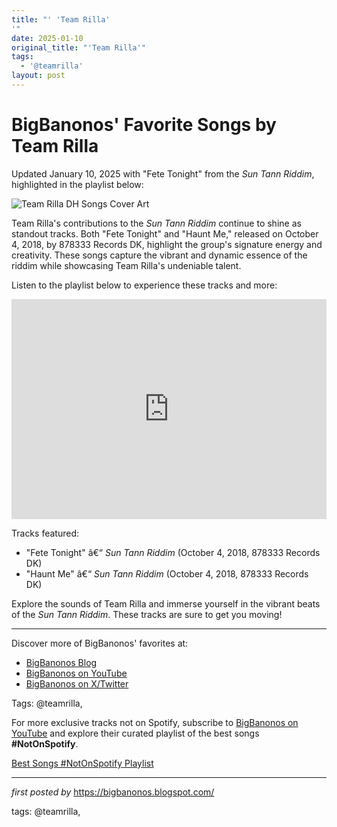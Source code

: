 ```yaml
---
title: "' 'Team Rilla'
'"
date: 2025-01-10
original_title: "'Team Rilla'"
tags:
  - '@teamrilla'
layout: post
---
```

<div class="post-title"> <h1>BigBanonos' Favorite Songs by Team Rilla</h1>
</div>
<p>Updated January 10, 2025 with "Fete Tonight" from the <i>Sun Tann Riddim</i>, highlighted in the playlist below:</p>
<div class="post-image"> <img src="https://i.scdn.co/image/ab67616d0000b273d5eb9a8b2b8bc4038091c047" alt="Team Rilla DH Songs Cover Art">
</div>
<p>Team Rilla's contributions to the <i>Sun Tann Riddim</i> continue to shine as standout tracks. Both "Fete Tonight" and "Haunt Me," released on October 4, 2018, by 878333 Records DK, highlight the group's signature energy and creativity. These songs capture the vibrant and dynamic essence of the riddim while showcasing Team Rilla's undeniable talent.</p>
<p>Listen to the playlist below to experience these tracks and more:</p>
<div class="spotify-embed"> <iframe src="https://open.spotify.com/embed/playlist/2bqYwaPPovvpyTpPPlg0vu?utm_source=generator" width="100%" height="352" frameBorder="0" allowfullscreen="" allow="autoplay; clipboard-write; encrypted-media; fullscreen; picture-in-picture" loading="lazy"></iframe>
</div>
<p>Tracks featured:</p>
<ul> <li>"Fete Tonight" â€“ <i>Sun Tann Riddim</i> (October 4, 2018, 878333 Records DK)</li> <li>"Haunt Me" â€“ <i>Sun Tann Riddim</i> (October 4, 2018, 878333 Records DK)</li>
</ul>
<p>Explore the sounds of Team Rilla and immerse yourself in the vibrant beats of the <i>Sun Tann Riddim</i>. These tracks are sure to get you moving!</p>
<hr>
<div class="post-footer"> <p>Discover more of BigBanonos' favorites at:</p> <ul> <li><a href="https://bigbanonos.blogspot.com/" target="_blank">BigBanonos Blog</a></li> <li><a href="https://www.youtube.com/@BigBanonos" target="_blank">BigBanonos on YouTube</a></li> <li><a href="https://x.com/bigbanonos" target="_blank">BigBanonos on X/Twitter</a></li> </ul>
</div>
<div class="post-tags"> Tags: @teamrilla,
</div>


<!--Subscribe and Playlist Links-->
<div>
    <p>For more exclusive tracks not on Spotify, subscribe to <a href="https://www.youtube.com/@BigBanonos" target="_blank">BigBanonos on YouTube</a> and explore their curated playlist of the best songs <strong>#NotOnSpotify</strong>.</p>
    <p><a href="https://www.youtube.com/playlist?list=PLtuNtuTatqI0kFahUCbtbfenC_ET5O_tr" target="_blank">Best Songs #NotOnSpotify Playlist<br /></a></p></div>

<hr />

<p><em>first posted by</em> <a href="https://bigbanonos.blogspot.com/" rel="noopener" target="_new">https://bigbanonos.blogspot.com/</a></p>

<p>tags: @teamrilla,</p>
